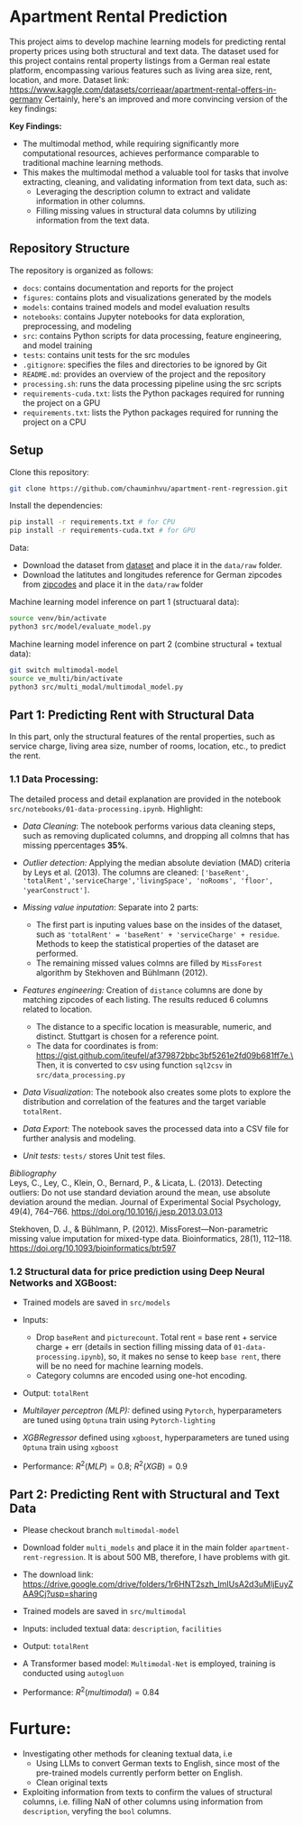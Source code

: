 # Apartment Rental Prediction

This project aims to develop machine learning models for predicting rental property prices using both structural and text data. The dataset used for this project contains rental property listings from a German real estate platform, encompassing various features such as living area size, rent, location, and more.
Dataset link: https://www.kaggle.com/datasets/corrieaar/apartment-rental-offers-in-germany
Certainly, here's an improved and more convincing version of the key findings:

**Key Findings:**

* The multimodal method, while requiring significantly more computational resources, achieves performance comparable to traditional machine learning methods.
* This makes the multimodal method a valuable tool for tasks that involve extracting, cleaning, and validating information from text data, such as:
	+ Leveraging the description column to extract and validate information in other columns.
	+ Filling missing values in structural data columns by utilizing information from the text data.

## Repository Structure

The repository is organized as follows:

- `docs`: contains documentation and reports for the project
- `figures`: contains plots and visualizations generated by the models
- `models`: contains trained models and model evaluation results
- `notebooks`: contains Jupyter notebooks for data exploration, preprocessing, and modeling
- `src`: contains Python scripts for data processing, feature engineering, and model training
- `tests`: contains unit tests for the src modules
- `.gitignore`: specifies the files and directories to be ignored by Git
- `README.md`: provides an overview of the project and the repository
- `processing.sh`: runs the data processing pipeline using the src scripts
- `requirements-cuda.txt`: lists the Python packages required for running the project on a GPU
- `requirements.txt`: lists the Python packages required for running the project on a CPU

<a name="setup"></a>
## Setup

Clone this repository:

```bash
git clone https://github.com/chauminhvu/apartment-rent-regression.git
```

Install the dependencies:

```bash
pip install -r requirements.txt # for CPU
pip install -r requirements-cuda.txt # for GPU
```
Data:
- Download the dataset from [dataset](https://www.kaggle.com/corrieaar/apartment-rental-offers-in-germany) and place it in the `data/raw` folder.
- Download the latitutes and longitudes reference for German zipcodes from [zipcodes](https://gist.github.com/iteufel/af379872bbc3bf5261e2fd09b681ff7e) and place it in the `data/raw` folder

Machine learning model inference on part 1 (structuaral data):
```bash
source venv/bin/activate
python3 src/model/evaluate_model.py
```
Machine learning model inference on part 2 (combine structural + textual data):
```bash
git switch multimodal-model
source ve_multi/bin/activate
python3 src/multi_modal/multimodal_model.py
```
## Part 1: Predicting Rent with Structural Data

In this part, only the structural features of the rental properties, such as service charge, living area size, number of rooms, location, etc., to predict the rent.

### 1.1 **Data Processing**:
The detailed process and detail explanation are provided in the notebook `src/notebooks/01-data-processing.ipynb`. Highlight:
- *Data Cleaning*: The notebook performs various data cleaning steps, such as removing duplicated columns, and dropping all colmns that has missing ppercentages **35%**.
- *Outlier detection:* Applying the median absolute deviation (MAD) criteria by Leys et al. (2013). The columns are cleaned: `['baseRent', 'totalRent','serviceCharge','livingSpace', 'noRooms', 'floor', 'yearConstruct']`.
- *Missing value inputation*: Separate into 2 parts: 
   - The first part is inputing values base on the insides of the dataset, such as `'totalRent' = 'baseRent' + 'serviceCharge' + residue`. Methods to keep the statistical properties of the dataset are performed.
   - The remaining missed values colmns are filled by `MissForest` algorithm by Stekhoven and Bühlmann (2012).

- *Features engineering:* Creation of `distance` columns are done by matching zipcodes of each listing. The results reduced 6 columns related to location.
   - The distance to a specific location is measurable, numeric, and distinct. Stuttgart is chosen for a reference point.
   - The data for coordinates is from: https://gist.github.com/iteufel/af379872bbc3bf5261e2fd09b681ff7e.\
Then, it is converted to csv using function `sql2csv` in `src/data_processing.py`
- *Data Visualization*: The notebook also creates some plots to explore the distribution and correlation of the features and the target variable `totalRent`.
- *Data Export*: The notebook saves the processed data into a CSV file for further analysis and modeling.
- *Unit tests:* `tests/` stores Unit test files.

*Bibliography*\
Leys, C., Ley, C., Klein, O., Bernard, P., & Licata, L. (2013). Detecting outliers: Do not use standard deviation around the mean, use absolute deviation around the median. Journal of Experimental Social Psychology, 49(4), 764–766. https://doi.org/10.1016/j.jesp.2013.03.013

Stekhoven, D. J., & Bühlmann, P. (2012). MissForest—Non-parametric missing value imputation for mixed-type data. Bioinformatics, 28(1), 112–118. https://doi.org/10.1093/bioinformatics/btr597


### 1.2 **Structural data for price prediction using Deep Neural Networks and XGBoost**:
- Trained models are saved in `src/models`
- Inputs: 
   - Drop `baseRent` and `picturecount`. Total rent = base rent + service charge + err (details in section filling missing data of `01-data-processing.ipynb`), so, it makes no sense to keep `base rent`, there will be no need for machine learning models.
   - Category columns are encoded using one-hot encoding.
- Output: `totalRent`

- *Multilayer perceptron (MLP):* defined using `Pytorch`, hyperparameters are tuned using `Optuna` train using `Pytorch-lighting`

- *XGBRegressor* defined using `xgboost`, hyperparameters are tuned using `Optuna` train using `xgboost`
- Performance: $R^2 (MLP)= 0.8$; $R^2 (XGB)= 0.9$

## Part 2: Predicting Rent with Structural and Text Data
- Please checkout branch `multimodal-model`
- Download folder `multi_models` and place it in the main folder `apartment-rent-regression`. It is about 500 MB, therefore, I have problems with git.
- The download link: https://drive.google.com/drive/folders/1r6HNT2szh_ImIUsA2d3uMljEuyZAA9Cj?usp=sharing
- Trained models are saved in `src/multimodal`
- Inputs: included textual data: `description`, `facilities`
- Output: `totalRent`

- A Transformer based model: `Multimodal-Net` is employed, training is conducted using `autogluon`
- Performance: $R^2 (multimodal)= 0.84$

# Furture:
- Investigating other methods for cleaning textual data, i.e 
   - Using LLMs to convert German texts to English, since most of the pre-trained models currently perform better on English.
   - Clean original texts
- Exploiting information from texts to confirm the values of structural columns, i.e. filling NaN of other columns using information from `description`, veryfing the `bool` columns.
